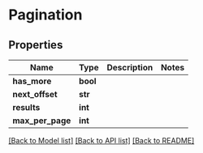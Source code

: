 # Pagination

## Properties
Name | Type | Description | Notes
------------ | ------------- | ------------- | -------------
**has_more** | **bool** |  | 
**next_offset** | **str** |  | 
**results** | **int** |  | 
**max_per_page** | **int** |  | 

[[Back to Model list]](../README.md#documentation-for-models) [[Back to API list]](../README.md#documentation-for-api-endpoints) [[Back to README]](../README.md)

